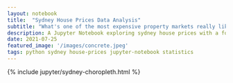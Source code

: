 ```yaml
---
layout:	notebook
title:	"Sydney House Prices Data Analysis"
subtitle: "What's one of the most expensive property markets really like?"
description: A Jupyter Notebook exploring sydney house prices with a focus on data analysis.
date: 2021-07-25
featured_image: '/images/concrete.jpeg'
tags: python sydney house-prices jupyter-notebook statistics
---
```


{% include jupyter/sydney-choropleth.html %}
